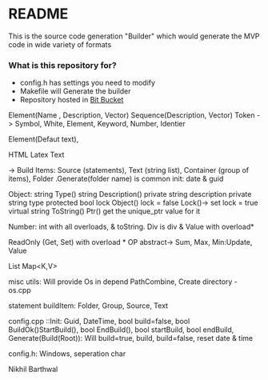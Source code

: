 # README #

This is the source code generation "Builder" which would generate the MVP code in wide variety of formats

### What is this repository for? ###

* config.h has settings you need to modify
* Makefile will Generate the builder
* Repository hosted in [Bit Bucket](https://bitbucket.org/)


Element(Name , Description, Vector<sequence>)
Sequence(Description, Vector<Token>)
Token -> Symbol, White, Element, Keyword, Number, Identier

Element(Defaut text), 


HTML
Latex
Text

-> Build Items: Source (statements), Text (string list), Container (group of items), Folder
.Generate(folder name) is common
init: date & guid

Object:
string Type()
string Description()
private string description
private string type
protected bool lock
Object() lock = false
Lock()-> set lock = true
virtual string ToString()
Ptr() get the unique_ptr value for it

Number: int with all overloads, & toString. Div is div & Value with overload*

ReadOnly<T> (Get, Set) with overload * 
OP abstract-> Sum, Max, Min:Update, Value

List<T>
Map<K,V>

misc utils: Will provide Os in depend PathCombine, Create directory - os.cpp

statement
buildItem: Folder, Group, Source, Text

config.cpp ::Init: Guid, DateTime, bool build=false, bool BuildOk()StartBuild(), bool EndBuild(), bool startBuild, bool endBuild, Generate(Build(Root)): Will build=true, build, build=false, reset date & time



config.h: Windows, seperation char

Nikhil Barthwal

